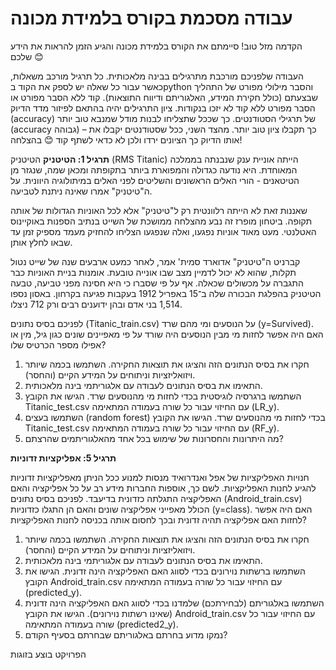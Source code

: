 # עבודה מסכמת בקורס בלמידת מכונה

הקדמה
מזל טוב! סיימתם את הקורס בלמידת מכונה והגיע הזמן להראות את הידע שלכם 😊

העבודה שלפניכם מורכבת מתרגילים בבינה מלאכותית. כל תרגיל מורכב משאלות, כאשר עבור כל שאלה יש לספק את הקוד בpython והסבר מילולי מפורט של התהליך שבצעתם (כולל חקירת המידע, האלגוריתם ודיווח התוצאות). קוד ללא הסבר מפורט או הסבר מפורט ללא קוד לא יזכו בנקודות.
ציון התרגילים יהיה בהתאם לפיזור מדד הדיוק (accuracy) של תרגילי הסטודנטים. כך שככל שתצליחו לבנות מודל שמנבא טוב יותר (accuracy גבוהה) – כך תקבלו ציון טוב יותר. מהצד השני, ככל שסטודנטים יקבלו את אותו הדיוק כך הציונים ירדו ולכן לא כדאי לשתף קוד 😊
בהצלחה!

**תרגיל 1: הטיטניק** 
הטיטניק (RMS Titanic) הייתה אוניית ענק שנבנתה בממלכה המאוחדת. היא נודעה כגדולה והמפוארת ביותר בתקופתה ומכאן שמה, שנגזר מן הטיטאנים - הורי האלים הראשונים והשליטים לפני האלים במיתולוגיה היוונית.
על ה"טיטניק" אמרו שאינה ניתנת לטביעה. 

שאננות זאת לא הייתה רלוונטית רק ל"טיטניק" אלא לכל האוניות הגדולות של אותה תקופה. ביטחון מופרז זה נבע מהצלחה ממושכת של השייט בנתיב הספנות באוקיינוס האטלנטי. 
מעט מאוד אוניות נפגעו, ואלה שנפגעו הצליחו להחזיק מעמד מספיק זמן עד שבאו לחלץ אותן. 

קברניט ה"טיטניק" אדוארד סמית' אמר, לאחר כמעט ארבעים שנה של שייט נטול תקלות, שהוא לא יכול לדמיין מצב שבו אונייה טובעת. אומנות בניית האוניות כבר התגברה על מכשולים שכאלה.
אף על פי שסברו כי היא חסינה מפני טביעה, טבעה הטיטניק בהפלגת הבכורה שלה ב־15 באפריל 1912 בעקבות פגיעה בקרחון. באסון נספו 1,514 בני אדם ובהן ידוענים רבים ורק 712 ניצלו.
 
לפניכם בסיס נתונים (Titanic_train.csv) על הנוסעים ומי מהם שרד (y=Survived). האם היה אפשר לחזות מי מבין הנוסעים היה שורד על פי מאפיינים שונים כגון גיל, מין או אפילו מספר הכרטיס שלו?

1)	חקרו את בסיס הנתונים הזה והציגו את תוצאות החקירה. השתמשו בכמה שיותר ויזואליזציות וניתוחים על המידע הקיים (והחסר).
2)	התאימו את בסיס הנתונים לעבודה עם אלגוריתמי בינה מלאכותית.
3)	השתמשו ברגרסיה לוגיסטית בכדי לחזות מי מהנוסעים שרד. הגישו את הקובץ Titanic_test.csv עם החיזוי עבור כל שורה בעמודה המתאימה (LR_y).
4)	השתמשו בעצים (random forest) בכדי לחזות מי מהנוסעים שרד. הגישו את הקובץ Titanic_test.csv עם החיזוי עבור כל שורה בעמודה המתאימה (RF_y).
5)	מה היתרונות והחסרונות של שימוש בכל אחד מהאלגוריתמים שהרצתם?

**תרגיל 5: אפליקציות זדוניות**

חנויות האפליקציות של אפל ואנדרואיד מנסות למנוע ככל הניתן מאפליקציות זדוניות להגיע לחנות האפליקציות.
לשם כך, אוספות החברות מידע רב על כל אפליקציה והאם האפליקציה התגלתה כזדונית בדיעבד.
לפניכם בסיס נתונים (Android_train.csv) הכולל מאפייני אפליקציה שונים והאם הן התגלו כזדוניות (y=class). האם היה אפשר לחזות האם אפליקציה תהיה זדונית ובכך לחסום אותה בכניסה לחנות האפליקציות?

1)	חקרו את בסיס הנתונים הזה והציגו את תוצאות החקירה. השתמשו בכמה שיותר ויזואליזציות וניתוחים על המידע הקיים (והחסר).
2)	התאימו את בסיס הנתונים לעבודה עם אלגוריתמי בינה מלאכותית.
3)	השתמשו ברשתות נוירונים בכדי לסווג האם האפליקציה הינה זדונית. הגישו את הקובץ Android_train.csv עם החיזוי עבור כל שורה בעמודה המתאימה (predicted_y).
4)	השתמשו באלגוריתם (לבחירתכם) שלמדנו בכדי לסווג האם האפליקציה הינה זדונית (שאינו רשתות נוירונים). הגישו את הקובץ Android_train.csv עם החיזוי עבור כל שורה בעמודה המתאימה (predicted2_y).
5)	נמקו מדוע בחרתם באלגוריתם שבחרתם בסעיף הקודם?


הפרויקט בוצע בזוגות

